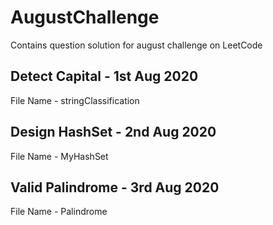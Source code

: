 # AugustChallenge
Contains question solution for august challenge on LeetCode

## Detect Capital - 1st Aug 2020
File Name - stringClassification

## Design HashSet - 2nd Aug 2020
File Name - MyHashSet

## Valid Palindrome - 3rd Aug 2020
File Name - Palindrome
